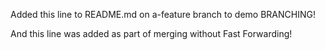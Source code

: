 Added this line to README.md on a-feature branch to demo BRANCHING!

And this line was added as part of merging without Fast Forwarding!
